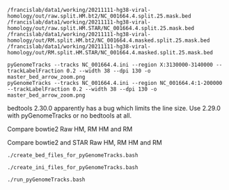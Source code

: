 


```
/francislab/data1/working/20211111-hg38-viral-homology/out/raw.split.HM.bt2/NC_001664.4.split.25.mask.bed
/francislab/data1/working/20211111-hg38-viral-homology/out/raw.split.HM.STAR/NC_001664.4.split.25.mask.bed
/francislab/data1/working/20211111-hg38-viral-homology/out/RM.split.HM.bt2/NC_001664.4.masked.split.25.mask.bed
/francislab/data1/working/20211111-hg38-viral-homology/out/RM.split.HM.STAR/NC_001664.4.masked.split.25.mask.bed

pyGenomeTracks --tracks NC_001664.4.ini --region X:3130000-3140000 --trackLabelFraction 0.2 --width 38 --dpi 130 -o master_bed_arrow_zoom.png
pyGenomeTracks --tracks NC_001664.4.ini --region NC_001664.4:1-200000 --trackLabelFraction 0.2 --width 38 --dpi 130 -o master_bed_arrow_zoom.png
```



bedtools 2.30.0 apparently has a bug which limits the line size.
Use 2.29.0 with pyGenomeTracks or no bedtools at all.


Compare bowtie2 Raw HM, RM HM and RM

Compare bowtie2 and STAR Raw HM, RM HM and RM



```
./create_bed_files_for_pyGenomeTracks.bash
```


```
./create_ini_files_for_pyGenomeTracks.bash
```



```
./run_pyGenomeTracks.bash
```


